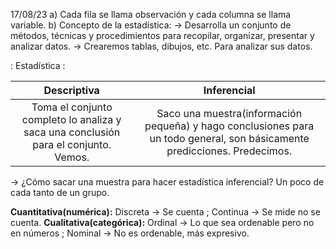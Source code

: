 17/08/23
a) Cada fila se llama observación y cada columna se llama variable.
b) Concepto de la estadística: 
	→ Desarrolla un conjunto de métodos, técnicas y procedimientos para recopilar, organizar, presentar y analizar datos.
	→ Crearemos tablas, dibujos, etc. Para analizar sus datos.

: Estadística :

Descriptiva | Inferencial 
:---: | :---: 
Toma el conjunto completo lo analiza y saca una conclusión para el conjunto. Vemos. | Saco una muestra(información pequeña) y hago conclusiones para un todo general, son básicamente predicciones. Predecimos.

→ ¿Cómo sacar una muestra para hacer estadística inferencial? Un poco de cada tanto de un grupo.

**Cuantitativa(numérica):** Discreta → Se cuenta ; Continua → Se mide no se cuenta.
**Cualitativa(categórica):** Ordinal → Lo que sea ordenable pero no en números ; Nominal → No es ordenable, más expresivo. 